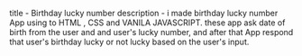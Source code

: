 title - Birthday lucky number
description - i made birthday lucky number App using to HTML , CSS and VANILA JAVASCRIPT. 
these app ask date of birth from the user and and user's lucky number, and after that App respond that user's birthday lucky or not lucky based on the user's input.
